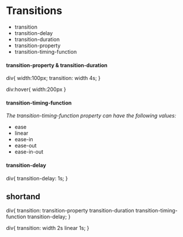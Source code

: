 # Transitions

 - transition
 - transition-delay
 - transition-duration
 - transition-property
 - transition-timing-function



 #### transition-property & transition-duration

 div{
  width:100px;
  transition: width 4s;
 }

 div:hover{
  width:200px 
 }


 #### transition-timing-function

 *The transition-timing-function property can have the following values:*

 - ease
 - linear
 - ease-in
 - ease-out
 - ease-in-out

 #### transition-delay

 div{
  transition-delay: 1s;
 }

 ## shortand

 div{
  transition: transition-property transition-duration transition-timing-function transition-delay;
 }

 div{
  transition: width 2s linear 1s;
 }